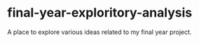 # final-year-exploritory-analysis
A place to explore various ideas related to my final year project.
